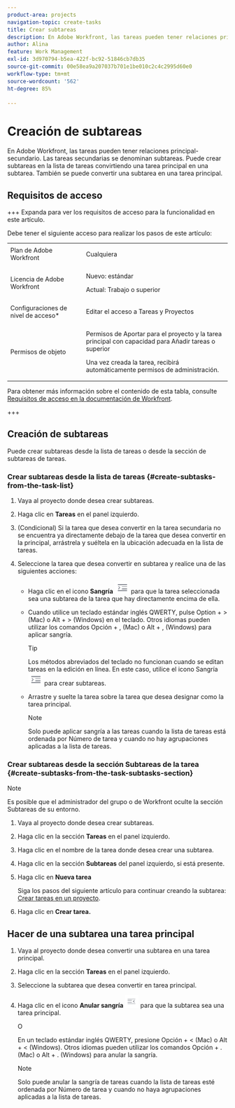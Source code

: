 ```yaml
---
product-area: projects
navigation-topic: create-tasks
title: Crear subtareas
description: En Adobe Workfront, las tareas pueden tener relaciones principal-secundario. Las tareas secundarias se denominan subtareas. Puede crear subtareas en la lista de tareas convirtiendo una tarea principal en una subtarea. También se puede convertir una subtarea en una tarea principal.
author: Alina
feature: Work Management
exl-id: 3d970794-b5ea-422f-bc92-51846cb7db35
source-git-commit: 00e58ea9a207037b701e1be010c2c4c2995d60e0
workflow-type: tm+mt
source-wordcount: '562'
ht-degree: 85%

---
```


# Creación de subtareas

<!-- Audited: 01/2025 -->

En Adobe Workfront, las tareas pueden tener relaciones principal-secundario. Las tareas secundarias se denominan subtareas. Puede crear subtareas en la lista de tareas convirtiendo una tarea principal en una subtarea. También se puede convertir una subtarea en una tarea principal.

## Requisitos de acceso

+++ Expanda para ver los requisitos de acceso para la funcionalidad en este artículo.

Debe tener el siguiente acceso para realizar los pasos de este artículo:

<table style="table-layout:auto"> 
 <col> 
 <col> 
 <tbody> 
  <tr> 
   <td role="rowheader">Plan de Adobe Workfront</td> 
   <td> <p>Cualquiera</p> </td> 
  </tr> 
  <tr> 
   <td role="rowheader">Licencia de Adobe Workfront</td> 
   <td> 
   <p>Nuevo: estándar</p>
   <p>Actual: Trabajo o superior</p> </td> 
  </tr> 
  <tr> 
   <td role="rowheader">Configuraciones de nivel de acceso*</td> 
   <td> <p>Editar el acceso a Tareas y Proyectos</p>  </td> 
  </tr> 
  <tr> 
   <td role="rowheader">Permisos de objeto</td> 
   <td> <p>Permisos de Aportar para el proyecto y la tarea principal con capacidad para Añadir tareas o superior</p> <p>Una vez creada la tarea, recibirá automáticamente permisos de administración.</p>  </td> 
  </tr> 
 </tbody> 
</table>

Para obtener más información sobre el contenido de esta tabla, consulte [Requisitos de acceso en la documentación de Workfront](/help/quicksilver/administration-and-setup/add-users/access-levels-and-object-permissions/access-level-requirements-in-documentation.md).

+++

## Creación de subtareas

Puede crear subtareas desde la lista de tareas o desde la sección de subtareas de tareas.

### Crear subtareas desde la lista de tareas {#create-subtasks-from-the-task-list}

1. Vaya al proyecto donde desea crear subtareas.
1. Haga clic en **Tareas** en el panel izquierdo.
1. (Condicional) Si la tarea que desea convertir en la tarea secundaria no se encuentra ya directamente debajo de la tarea que desea convertir en la principal, arrástrela y suéltela en la ubicación adecuada en la lista de tareas.
1. Seleccione la tarea que desea convertir en subtarea y realice una de las siguientes acciones:

   * Haga clic en el icono **Sangría** ![](assets/indent-icon-nwe-33x29.png) para que la tarea seleccionada sea una subtarea de la tarea que hay directamente encima de ella.
   * Cuando utilice un teclado estándar inglés QWERTY, pulse Option + > (Mac) o Alt + > (Windows) en el teclado. Otros idiomas pueden utilizar los comandos Opción + , (Mac) o Alt + , (Windows) para aplicar sangría.

     >[!TIP]
     >
     >Los métodos abreviados del teclado no funcionan cuando se editan tareas en la edición en línea. En este caso, utilice el icono Sangría ![](assets/indent-icon-nwe-33x29.png) para crear subtareas.

   * Arrastre y suelte la tarea sobre la tarea que desea designar como la tarea principal.

     >[!NOTE]
     >
     >Solo puede aplicar sangría a las tareas cuando la lista de tareas está ordenada por Número de tarea y cuando no hay agrupaciones aplicadas a la lista de tareas.

### Crear subtareas desde la sección Subtareas de la tarea {#create-subtasks-from-the-task-subtasks-section}

>[!NOTE]
>
>Es posible que el administrador del grupo o de Workfront oculte la sección Subtareas de su entorno.

1. Vaya al proyecto donde desea crear subtareas.
1. Haga clic en la sección **Tareas** en el panel izquierdo.
1. Haga clic en el nombre de la tarea donde desea crear una subtarea.
1. Haga clic en la sección **Subtareas** del panel izquierdo, si está presente.
1. Haga clic en **Nueva tarea**

   Siga los pasos del siguiente artículo para continuar creando la subtarea: [Crear tareas en un proyecto](../../../manage-work/tasks/create-tasks/create-tasks-in-project.md).

1. Haga clic en **Crear tarea.**

## Hacer de una subtarea una tarea principal

1. Vaya al proyecto donde desea convertir una subtarea en una tarea principal.
1. Haga clic en la sección **Tareas** en el panel izquierdo.
1. Seleccione la subtarea que desea convertir en tarea principal.
1. Haga clic en el icono **Anular sangría** ![](assets/outdent-icon-nwe-31x29.png) para que la subtarea sea una tarea principal.

   O

   En un teclado estándar inglés QWERTY, presione Opción + &lt; (Mac) o Alt + &lt; (Windows). Otros idiomas pueden utilizar los comandos Opción + . (Mac) o Alt + . (Windows) para anular la sangría.

   >[!NOTE]
   >
   >Solo puede anular la sangría de tareas cuando la lista de tareas esté ordenada por Número de tarea y cuando no haya agrupaciones aplicadas a la lista de tareas.
